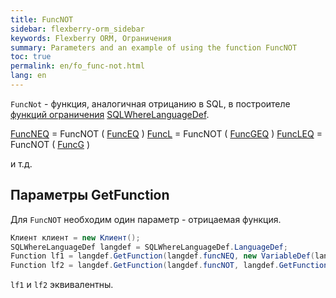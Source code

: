 ```yaml
---
title: FuncNOT
sidebar: flexberry-orm_sidebar
keywords: Flexberry ORM, Ограничения
summary: Parameters and an example of using the function FuncNOT
toc: true
permalink: en/fo_func-not.html
lang: en
---
```


`FuncNot` - функция, аналогичная отрицанию в SQL, в построителе [функций ограничения](fo_limit-function.html) [SQLWhereLanguageDef](fo_function-list.html).

[FuncNEQ](fo_func-neq.html) = FuncNOT ( [FuncEQ](fo_func-eq.html) )
[FuncL](fo_compare-functions.html) = FuncNOT ( [FuncGEQ](fo_compare-functions.html) )
[FuncLEQ](fo_compare-functions.html) = FuncNOT ( [FuncG](fo_compare-functions.html) )

и т.д.

## Параметры GetFunction

Для `FuncNOT` необходим один параметр - отрицаемая функция.

``` csharp    
Клиент клиент = new Клиент();
SQLWhereLanguageDef langdef = SQLWhereLanguageDef.LanguageDef;
Function lf1 = langdef.GetFunction(langdef.funcNEQ, new VariableDef(langdef.StringType, Information.ExtractPropertyPath<Клиент>(x => x.Фамилия)), клиент.Фамилия);
Function lf2 = langdef.GetFunction(langdef.funcNOT, langdef.GetFunction(langdef.funcEQ, new VariableDef(langdef.StringType, Information.ExtractPropertyPath<Клиент>(x => x.Фамилия)), клиент.__PrimaryKey);
```

`lf1` и `lf2` эквивалентны.
